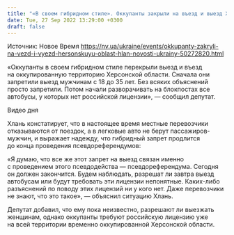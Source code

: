 ```yaml
---
title: "«В своем гибридном стиле». Оккупанты закрыли на въезд и выезд Херсонскую область. Хлань объяснил, какие документы требуют"
date: Tue, 27 Sep 2022 13:29:00 +0300
draft: false
---
```

Источник: Новое Время https://nv.ua/ukraine/events/okkupanty-zakryli-na-vezd-i-vyezd-hersonskuyu-oblast-hlan-novosti-ukrainy-50272820.html


«Оккупанты в своем гибридном стиле перекрыли выезд и въезд на оккупированную территорию Херсонской области. Сначала они запретили выезд мужчинам с 18 до 35 лет. Без всяких объяснений просто запретили. Потом начали разворачивать на блокпостах все автобусы, у которых нет российской лицензии», — сообщил депутат.

 Видео дня   

Хлань констатирует, что в настоящее время местные перевозчики отказываются от поездок, а в легковые авто не берут пассажиров-мужчин, и выражает надежду, что гибридный запрет продлится до конца проведения псевдореферендумов:

«Я думаю, что все же этот запрет на выезд связан именно с проведением этого псевдодейства — псевдореферендума. Сегодня он должен закончится. Будем наблюдать, разрешат ли завтра выезд автобусам или будут требовать эти лицензии непонятные. Каких-либо разъяснений по поводу этих лицензий ни у кого нет. Даже перевозчики не знают, что это такое», — объяснил ситуацию Хлань.

Депутат добавил, что ему пока неизвестно, разрешают ли выезжать женщинам, однако оккупанты требуют российскую лицензию уже на всей территории временно оккупированной Херсонской области.
